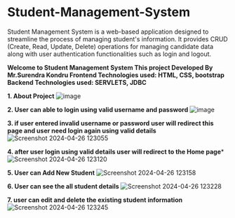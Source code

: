 # Student-Management-System
Student Management System is a web-based application designed to streamline the process of managing student's information. It provides CRUD (Create, Read, Update, Delete) operations for managing candidate data along with user authentication functionalities such as login and logout.

  **Welcome to Student Management System
     This project Developed By Mr.Surendra Kondru
     Frontend Technologies used: HTML, CSS, bootstrap
     Backend Technologies used: SERVLETS, JDBC**


**1. About Project** 
![image](https://github.com/SurendraKondru/Student-Management-System/assets/146423581/a606d047-4cca-42d0-9f71-91334be24218)


**2. User can able to login using valid username and password**
![image](https://github.com/SurendraKondru/Student-Management-System/assets/146423581/761b84c8-4a9d-418a-961d-37f86ab6bc89)


**3. if user entered invalid username or password user will redirect this page and user need login again using valid details**
![Screenshot 2024-04-26 123055](https://github.com/SurendraKondru/Student-Management-System/assets/146423581/7ddd3a9b-4406-4ba3-898e-cf5d2260b8ff)


**4. after user login using valid details user will redirect to the Home page***
![Screenshot 2024-04-26 123120](https://github.com/SurendraKondru/Student-Management-System/assets/146423581/a8995cef-7362-4813-8921-983e50452d69)


**5. User can Add New Student**
![Screenshot 2024-04-26 123158](https://github.com/SurendraKondru/Student-Management-System/assets/146423581/e4d68b66-2fb8-4410-88b6-73ddca58ff24)


**6. User can see the all student details** 
![Screenshot 2024-04-26 123228](https://github.com/SurendraKondru/Student-Management-System/assets/146423581/78abb766-66ad-497a-8161-5949ec15e19e)


**7. user can edit and delete the existing student information**
![Screenshot 2024-04-26 123245](https://github.com/SurendraKondru/Student-Management-System/assets/146423581/1cdfba2d-a689-4d70-851d-55f1c30e2c4e)








